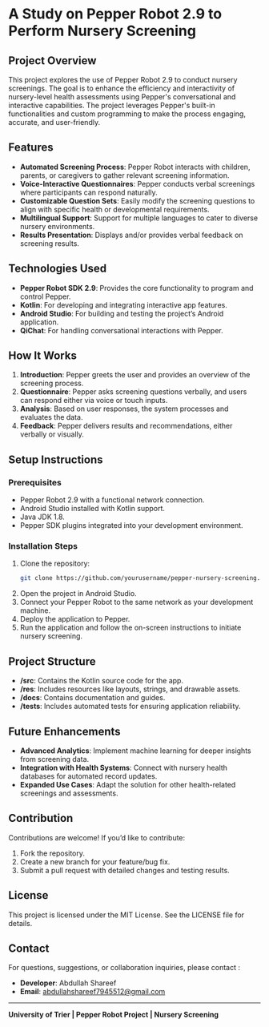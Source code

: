 # A Study on Pepper Robot 2.9 to Perform Nursery Screening

## Project Overview
This project explores the use of Pepper Robot 2.9 to conduct nursery screenings. The goal is to enhance the efficiency and interactivity of nursery-level health assessments using Pepper's conversational and interactive capabilities. The project leverages Pepper's built-in functionalities and custom programming to make the process engaging, accurate, and user-friendly.

## Features
- **Automated Screening Process**:  Pepper Robot interacts with children, parents, or caregivers to gather relevant screening information.
- **Voice-Interactive Questionnaires**: Pepper conducts verbal screenings where participants can respond naturally.
- **Customizable Question Sets**: Easily modify the screening questions to align with specific health or developmental requirements.
- **Multilingual Support**: Support for multiple languages to cater to diverse nursery environments.
- **Results Presentation**: Displays and/or provides verbal feedback on screening results.

## Technologies Used
- **Pepper Robot SDK 2.9**: Provides the core functionality to program and control Pepper.
- **Kotlin**: For developing and integrating interactive app features.
- **Android Studio**: For building and testing the project’s Android application.
- **QiChat**: For handling conversational interactions with Pepper.

## How It Works
1. **Introduction**: Pepper greets the user and provides an overview of the screening process.
2. **Questionnaire**: Pepper asks screening questions verbally, and users can respond either via voice or touch inputs.
3. **Analysis**: Based on user responses, the system processes and evaluates the data.
4. **Feedback**: Pepper delivers results and recommendations, either verbally or visually.

## Setup Instructions
### Prerequisites
- Pepper Robot 2.9 with a functional network connection.
- Android Studio installed with Kotlin support.
- Java JDK 1.8.
- Pepper SDK plugins integrated into your development environment.

### Installation Steps
1. Clone the repository:
   ```bash
   git clone https://github.com/yourusername/pepper-nursery-screening.git
   ```
2. Open the project in Android Studio.
3. Connect your Pepper Robot to the same network as your development machine.
4. Deploy the application to Pepper.
5. Run the application and follow the on-screen instructions to initiate nursery screening.

## Project Structure
- **/src**: Contains the Kotlin source code for the app.
- **/res**: Includes resources like layouts, strings, and drawable assets.
- **/docs**: Contains documentation and guides.
- **/tests**: Includes automated tests for ensuring application reliability.

## Future Enhancements
- **Advanced Analytics**: Implement machine learning for deeper insights from screening data.
- **Integration with Health Systems**: Connect with nursery health databases for automated record updates.
- **Expanded Use Cases**: Adapt the solution for other health-related screenings and assessments.

## Contribution
Contributions are welcome! If you’d like to contribute:
1. Fork the repository.
2. Create a new branch for your feature/bug fix.
3. Submit a pull request with detailed changes and testing results.

## License
This project is licensed under the MIT License. See the LICENSE file for details.

## Contact
For questions, suggestions, or collaboration inquiries, please contact :
- **Developer**: Abdullah Shareef
- **Email**: abdullahshareef7945512@gmail.com 

---
**University of Trier | Pepper Robot Project | Nursery Screening**

